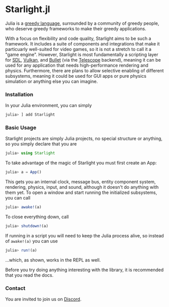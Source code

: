 # Starlight.jl

Julia is a [greedy language](https://julialang.org/blog/2012/02/why-we-created-julia/), surrounded by a community of greedy people, who deserve greedy frameworks to make their greedy applications.

With a focus on flexibility and code quality, Starlight aims to be such a framework. It includes a suite of components and integrations that make it particuarly well-suited for video games, so it is not a stretch to call it a "game engine". However, Starlight is most fundamentally a scripting layer for [SDL](http://www.libsdl.org/), [Vulkan](https://www.vulkan.org/), and [Bullet](https://pybullet.org/wordpress/) (via the [Telescope](https://github.com/jhigginbotham64/Telescope) backend), meaning it can be used for any application that needs high-performance rendering and physics. Furthermore, there are plans to allow selective enabling of different subsystems, meaning it could be used for GUI apps or pure physics simulation or anything else you can imagine.

### Installation

In your Julia environment, you can simply

```julia
julia> ] add Starlight
```

### Basic Usage

Starlight projects are simply Julia projects, no special structure or anything, so you simply declare that you are

```julia
julia> using Starlight
```

To take advantage of the magic of Starlight you must first create an App:

```julia
julia> a = App()
```

This gets you an internal clock, message bus, entity component system, rendering, physics, input, and sound, although it doesn't do anything with them yet. To open a window and start running the initialized subsystems, you can call

```julia
julia> awake!(a)
```

To close everything down, call

```julia
julia> shutdown!(a)
```

If running in a script you will need to keep the Julia process alive, so instead of `awake!(a)` you can use

```julia
julia> run!(a)
```

...which, as shown, works in the REPL as well.

Before you try doing anything interesting with the library, it is recommended that you read the docs.

### Contact

You are invited to join us on [Discord](https://discord.gg/jUwaymK2as).

